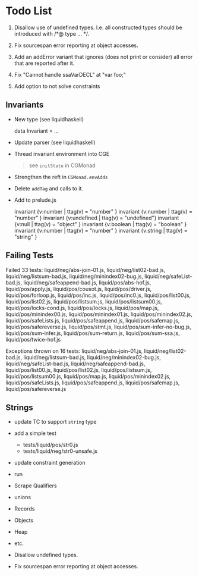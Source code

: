 Todo List
=========

1.  Disallow use of undefined types. I.e. all constructed types should be
    introduced with /*@ type ... */.

2.  Fix sourcespan error reporting at object accesses.

3.  Add an addError variant that ignores (does not print or consider) all error
    that are reported after it.

4.  Fix "Cannot handle ssaVarDECL" at "var foo;"

5.  Add option to not solve constraints

Invariants
----------

+ New type (see liquidhaskell)

    data Invariant = ...

+ Update parser (see liquidhaskell)

+ Thread invariant environment into CGE
  > see `initState` in CGMonad

- Strengthen the reft in `CGMonad.envAdds`

- Delete `addTag` and calls to it.

- Add to prelude.js 

    invariant {v:number    | ttag(v) = "number"   }
    invariant {v:number    | ttag(v) = "number"   }
    invariant {v:undefined | ttag(v) = "undefined"}
    invariant {v:null      | ttag(v) = "object"   }
    invariant {v:boolean   | ttag(v) = "boolean"  }  
    invariant {v:number    | ttag(v) = "number"   } 
    invariant {v:string    | ttag(v) = "string"   } 

Failing Tests
-------------

Failed 33 tests: 
liquid/neg/abs-join-01.js,
 liquid/neg/list02-bad.js,
 liquid/neg/listsum-bad.js,
 liquid/neg/minindex02-bug.js,
 liquid/neg/safeList-bad.js,
 liquid/neg/safeappend-bad.js,
 liquid/pos/abs-hof.js,
 liquid/pos/apply.js,
 liquid/pos/cousot.js,
 liquid/pos/driver.js,
 liquid/pos/forloop.js,
 liquid/pos/inc.js,
 liquid/pos/inc0.js,
 liquid/pos/list00.js,
 liquid/pos/list02.js,
 liquid/pos/listsum.js,
 liquid/pos/listsum00.js,
 liquid/pos/locks-cond.js,
 liquid/pos/locks.js,
 liquid/pos/map.js,
 liquid/pos/minindex00.js,
 liquid/pos/minindex01.js,
 liquid/pos/minindex02.js,
 liquid/pos/safeLists.js,
 liquid/pos/safeappend.js,
 liquid/pos/safemap.js,
 liquid/pos/safereverse.js,
 liquid/pos/stmt.js,
 liquid/pos/sum-infer-no-bug.js,
 liquid/pos/sum-infer.js,
 liquid/pos/sum-return.js,
 liquid/pos/sum-ssa.js,
 liquid/pos/twice-hof.js

Exceptions thrown on 16 tests:
 liquid/neg/abs-join-01.js,
 liquid/neg/list02-bad.js,
 liquid/neg/listsum-bad.js,
 liquid/neg/minindex02-bug.js,
 liquid/neg/safeList-bad.js,
 liquid/neg/safeappend-bad.js,
 liquid/pos/list00.js,
 liquid/pos/list02.js,
 liquid/pos/listsum.js,
 liquid/pos/listsum00.js,
 liquid/pos/map.js,
 liquid/pos/minindex02.js,
 liquid/pos/safeLists.js,
 liquid/pos/safeappend.js,
 liquid/pos/safemap.js,
 liquid/pos/safereverse.js


Strings
-------

+ update TC to support `string` type

+ add a simple test 
  * tests/liquid/pos/str0.js
  * tests/liquid/neg/str0-unsafe.js

- update constraint generation

- run

- Scrape Qualifiers
- unions
- Records
- Objects
- Heap
- etc.
- Disallow undefined types.
- Fix sourcespan error reporting at object accesses.




